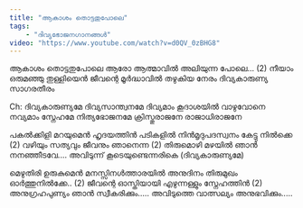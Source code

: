 ```yaml
---
title: "ആകാശം തൊട്ടതുപോലെ"
tags:
    - "ദിവ്യഭോജനഗാനങ്ങൾ"
video: "https://www.youtube.com/watch?v=d0QV_0zBHG8"
---
```


ആകാശം തൊട്ടതുപോലെ
ആരോ ആത്മാവിൽ അലിയുന്ന പോലെ... (2)
നീയാം ഒരുമഞ്ഞു  തുള്ളിയെൻ
ജീവന്റെ മൂർദ്ധാവിൽ തഴുകിയ നേരം
ദിവ്യകാരുണ്യ സാഗരതീരം

Ch: ദിവ്യകാരുണ്യമേ ദിവ്യസാന്ത്വനമേ
ദിവ്യമാം കൂദാശയിൽ വാഴുവോനെ
നവ്യമാം സ്നേഹമേ നിത്യഭോജനമേ
ക്രിസ്തുരാജനേ രാജാധിരാജനേ

പകൽക്കിളി മറയുമെൻ
ഹൃദയത്തിൻ പടികളിൽ
നിൻമൃദുപദസ്വനം കേട്ടു നിൽക്കെ (2)
വഴിയും സത്യവും ജീവനും ഞാനെന്ന (2)
തിരുമൊഴി മഴയിൽ ഞാൻ നനഞ്ഞീടവേ....
അവിടുന്ന് കൂടെയുണ്ടെന്നരികെ
          (ദിവ്യകാരുണ്യമേ)

മെഴുതിരി ഉരുകുമെൻ
മനസ്സിനൾത്താരയിൽ
അനുദിനം തിരുമുഖം ഓർത്തുനിൽക്കേ.. (2)
ജീവന്റെ ഓസ്തിയായി എഴുന്നള്ളും സ്നേഹത്തിൻ (2)
അനുഗ്രഹപുണ്യം ഞാൻ സ്വീകരിക്കും.....
അവിടുത്തെ വാത്സല്യം അനുഭവിക്കും.....
